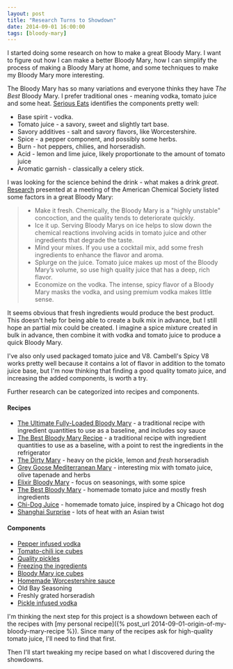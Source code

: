 ```yaml
---
layout: post
title: "Research Turns to Showdown"
date: 2014-09-01 16:00:00
tags: [bloody-mary]
---
```

I started doing some research on how to make a great Bloody Mary. I want to figure out how I can make a better Bloody Mary, how I can simplify the process of making a Bloody Mary at home, and some techniques to make my Bloody Mary more interesting.

The Bloody Mary has so many variations and everyone thinks they have *The Best* Bloody Mary. I prefer traditional ones - meaning vodka, tomato juice and some heat. [Serious Eats][seriouseats] identifies the components pretty well:

* Base spirit - vodka.
* Tomato juice - a savory, sweet and slightly tart base.
* Savory additives - salt and savory flavors, like Worcestershire.
* Spice - a pepper component, and possibly some herbs.
* Burn - hot peppers, chilies, and horseradish.
* Acid - lemon and lime juice, likely proportionate to the amount of tomato juice
* Aromatic garnish - classically a celery stick.

I was looking for the science behind the drink - what makes a drink *great*. [Research][chemistry] presented at a meeting of the American Chemical Society listed some factors in a great Bloody Mary:

> * Make it fresh. Chemically, the Bloody Mary is a "highly unstable" concoction, and the quality tends to deteriorate quickly.
> * Ice it up. Serving Bloody Marys on ice helps to slow down the chemical reactions involving acids in tomato juice and other ingredients that degrade the taste.
> * Mind your mixes. If you use a cocktail mix, add some fresh ingredients to enhance the flavor and aroma.
> * Splurge on the juice. Tomato juice makes up most of the Bloody Mary’s volume, so use high quality juice that has a deep, rich flavor.
> * Economize on the vodka. The intense, spicy flavor of a Bloody Mary masks the vodka, and using premium vodka makes little sense.

It seems obvious that fresh ingredients would produce the best product. This doesn't help for being able to create a bulk mix in advance, but I still hope an partial mix could be created. I imagine a spice mixture created in bulk in advance, then combine it with vodka and tomato juice to produce a quick Bloody Mary.

I've also only used packaged tomato juice and V8. Cambell's Spicy V8 works pretty well because it contains a lot of flavor in addition to the tomato juice base, but I'm now thinking that finding a good quality tomato juice, and increasing the added components, is worth a try.

Further research can be categorized into recipes and components.

#### Recipes

* [The Ultimate Fully-Loaded Bloody Mary][bmserious] - a traditional recipe with ingredient quantities to use as a baseline, and includes soy sauce
* [The Best Bloody Mary Recipe][bmbest] - a traditional recipe with ingredient quantities to use as a baseline, with a point to rest the ingredients in the refrigerator
* [The Dirty Mary][saveur] - heavy on the pickle, lemon and *fresh* horseradish
* [Grey Goose Mediterranean Mary][bmmediterranean] - interesting mix with tomato juice, olive tapenade and herbs
* [Elixir Bloody Mary][bmelixir] - focus on seasonings, with some spice
* [The Best Bloody Mary][bmbonappetit] - homemade tomato juice and mostly fresh ingredients
* [Chi-Dog Juice][foxnews] - homemade tomato juice, inspired by a Chicago hot dog
* [Shanghai Surprise][foxnews] - lots of heat with an Asian twist

#### Components

* [Pepper infused vodka][peppervodka]
* [Tomato-chili ice cubes][tomatoicecubes]
* [Quality pickles][pickles]
* [Freezing the ingredients][popsicles]
* [Bloody Mary ice cubes][icecubes]
* [Homemade Worcestershire sauce][worcestershire]
* Old Bay Seasoning
* Freshly grated horseradish
* [Pickle infused vodka][saveur]

I'm thinking the next step for this project is a showdown between each of the recipes with [my personal recipe]({% post_url 2014-09-01-origin-of-my-bloody-mary-recipe %}). Since many of the recipes ask for high-quality tomato juice, I'll need to find that first.

Then I'll start tweaking my recipe based on what I discovered during the showdowns.


[bmelixir]: http://liquor.com/recipes/elixir-bloody-mary/ "Elixir Bloody Mary"
[bmserious]: http://www.seriouseats.com/recipes/2011/06/the-ultimate-fully-loaded-bloody-mary-recipe.html "The Ultimate Fully-Loaded Bloody Mary"
[bmmediterranean]: http://liquor.com/recipes/grey-goose-mediterranean-mary/ "Grey Goose Mediterranean Mary"
[bmbest]: http://www.culicurious.com/the-best-bloody-mary-recipe/ "The Best Bloody Mary Recipe"
[bmbonappetit]: http://www.bonappetit.com/recipe/the-best-bloody-mary "The Best Bloody Mary"
[foxnews]: http://magazine.foxnews.com/food-wellness/10-bloody-mary-recipes-inspired-global-cities "10 Bloody Mary Recipes Inspired By Global Cities"
[buzzfeed]: http://www.buzzfeed.com/emofly/next-level-tricks-for-a-bloody-mary-bar#1n2kfqm "33 Next-Level Tips For A Bloody Mary Bar"
[peppervodka]: http://www.buzzfeed.com/christinebyrne/spicy-pepper-vodka-and-sriracha-salt#1n2kfqm "How To Make A Spicy Bloody Mary Gift Kit"
[tomatoicecubes]: http://www.foodandwine.com/recipes/tomato-chile-ice-cubes "Tomato-Chile Ice Cubes"
[pickles]: http://www.mouth.com/collections/all/products/chesapeakles "Old Bay Pickles"
[popsicles]: http://www.endlesssimmer.com/2011/08/24/endless-poptails-bloody-mary-popsicle/ "Endless Poptails: Bloody Mary Popsicles"
[worcestershire]: http://speedbumpkitchen.com/homemade-worcestershire-sauce/ "Homemade Worcestershire Sauce"
[saveur]: http://www.saveur.com/article/Recipes/Dirty-Mary?cmpid=pin "The Dirty Mary"
[icecubes]: http://www.ellenfork.com/ellenfork/2009/02/a-real-wake-up-call.html "A Real Wake Up Call"
[chemistry]: http://www.acs.org/content/acs/en/pressroom/newsreleases/2011/march/creating-the-perfect-bloody-mary-good-chemistry-of-fresh-ingredients.html "Creating the perfect Bloody Mary: Good chemistry of fresh ingredients"
[seriouseats]: http://www.seriouseats.com/2014/06/bloody-mary-good-science-history-what-type-of-vodka-can-it-cure-a-hangover.html "The Bloody Mary: The History and Science of an Oddball Classic"
